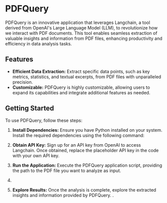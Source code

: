 # PDFQuery

PDFQuery is an innovative application that leverages Langchain, a tool derived from OpenAI's Large Language Model (LLM), to revolutionize how we interact with PDF documents. This tool enables seamless extraction of valuable insights and information from PDF files, enhancing productivity and efficiency in data analysis tasks.

## Features

- **Efficient Data Extraction:** Extract specific data points, such as key metrics, statistics, and textual excerpts, from PDF files with unparalleled precision.
- **Customizable:** PDFQuery is highly customizable, allowing users to expand its capabilities and integrate additional features as needed.

## Getting Started

To use PDFQuery, follow these steps:

1. **Install Dependencies:** Ensure you have Python installed on your system. Install the required dependencies using the following command:

2. **Obtain API Key:** Sign up for an API key from OpenAI to access Langchain. Once obtained, replace the placeholder API key in the code with your own API key.

3. **Run the Application:** Execute the PDFQuery application script, providing the path to the PDF file you want to analyze as input.
4. 
5. **Explore Results:** Once the analysis is complete, explore the extracted insights and information provided by PDFQuery.
.
